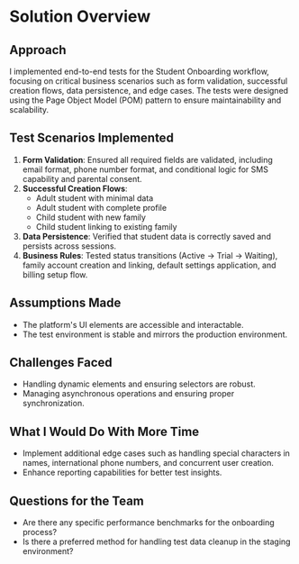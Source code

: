# Solution Overview

## Approach
I implemented end-to-end tests for the Student Onboarding workflow, focusing on critical business scenarios such as form validation, successful creation flows, data persistence, and edge cases. The tests were designed using the Page Object Model (POM) pattern to ensure maintainability and scalability.

## Test Scenarios Implemented
1. **Form Validation**: Ensured all required fields are validated, including email format, phone number format, and conditional logic for SMS capability and parental consent.
2. **Successful Creation Flows**:
   - Adult student with minimal data
   - Adult student with complete profile
   - Child student with new family
   - Child student linking to existing family
3. **Data Persistence**: Verified that student data is correctly saved and persists across sessions.
4. **Business Rules**: Tested status transitions (Active → Trial → Waiting), family account creation and linking, default settings application, and billing setup flow.

## Assumptions Made
- The platform's UI elements are accessible and interactable.
- The test environment is stable and mirrors the production environment.

## Challenges Faced
- Handling dynamic elements and ensuring selectors are robust.
- Managing asynchronous operations and ensuring proper synchronization.

## What I Would Do With More Time
- Implement additional edge cases such as handling special characters in names, international phone numbers, and concurrent user creation.
- Enhance reporting capabilities for better test insights.

## Questions for the Team
- Are there any specific performance benchmarks for the onboarding process?
- Is there a preferred method for handling test data cleanup in the staging environment?

